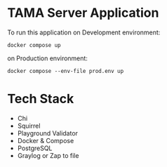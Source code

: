 # TAMA Server Application
To run this application 
on Development environment:
```shell
docker compose up
```

on Production environment:

```shell
docker compose --env-file prod.env up
```
# Tech Stack
- Chi
- Squirrel
- Playground Validator
- Docker & Compose
- PostgreSQL
- Graylog or Zap to file
